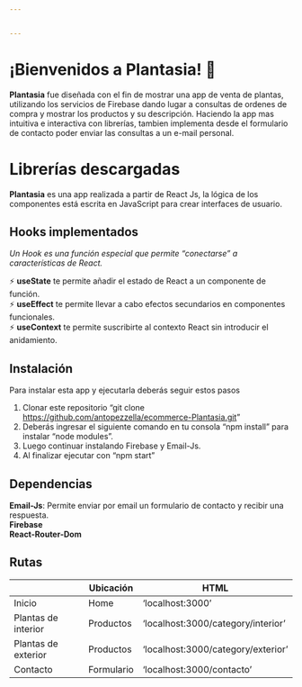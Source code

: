 ```yaml
---


---
```


<h1 id="¡bienvenidos-a-plantasia-🌼">¡Bienvenidos a Plantasia! 🌼</h1>
<p><strong>Plantasia</strong> fue diseñada con el fin de mostrar una app de venta de plantas, utilizando los servicios de Firebase dando lugar a consultas de ordenes de compra y mostrar los productos y su descripción. Haciendo la app mas intuitiva e interactiva con librerías, tambien implementa desde el formulario de contacto poder enviar las consultas a un e-mail personal.</p>
<h1 id="librerías-descargadas">Librerías descargadas</h1>
<p><strong>Plantasia</strong> es una app realizada a partir de React Js, la lógica de los componentes está escrita en JavaScript para crear interfaces de usuario.</p>
<h2 id="hooks-implementados">Hooks implementados</h2>
<p><em>Un Hook es una función especial que permite “conectarse” a características de React.</em></p>
<p>⚡️ <strong>useState</strong> te permite añadir el estado de React a un componente de función.<br>
⚡️ <strong>useEffect</strong> te permite llevar a cabo efectos secundarios en componentes funcionales.<br>
⚡️ <strong>useContext</strong> te permite suscribirte al contexto React sin introducir el anidamiento.</p>
<h2 id="instalación">Instalación</h2>
<p>Para instalar esta app y ejecutarla deberás seguir estos pasos</p>
<ol>
<li>Clonar este repositorio “git clone <a href="https://github.com/antopezzella/ecommerce-Plantasia.git">https://github.com/antopezzella/ecommerce-Plantasia.git</a>”</li>
<li>Deberás ingresar el siguiente comando en tu consola “npm install” para instalar “node modules”.</li>
<li>Luego continuar instalando Firebase y Email-Js.</li>
<li>Al finalizar ejecutar con “npm start”</li>
</ol>
<h2 id="dependencias">Dependencias</h2>
<p><strong>Email-Js</strong>: Permite enviar por email un formulario de contacto y recibir una respuesta.<br>
<strong>Firebase</strong><br>
<strong>React-Router-Dom</strong></p>
<h2 id="rutas">Rutas</h2>

<table>
<thead>
<tr>
<th></th>
<th>Ubicación</th>
<th>HTML</th>
</tr>
</thead>
<tbody>
<tr>
<td>Inicio</td>
<td>Home</td>
<td>‘localhost:3000’</td>
</tr>
<tr>
<td>Plantas de interior</td>
<td>Productos</td>
<td>‘localhost:3000/category/interior’</td>
</tr>
<tr>
<td>Plantas de exterior</td>
<td>Productos</td>
<td>‘localhost:3000/category/exterior’</td>
</tr>
<tr>
<td>Contacto</td>
<td>Formulario</td>
<td>‘localhost:3000/contacto’</td>
</tr>
</tbody>
</table>
